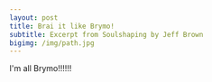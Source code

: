 ```yaml
---
layout: post
title: Brai it like Brymo!
subtitle: Excerpt from Soulshaping by Jeff Brown
bigimg: /img/path.jpg
---
```


I'm all Brymo!!!!!!
